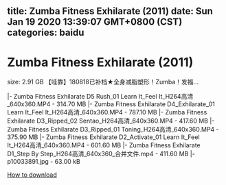 
title: Zumba Fitness Exhilarate (2011)
date: Sun Jan 19 2020 13:39:07 GMT+0800 (CST)    
categories: baidu
---

# Zumba Fitness Exhilarate (2011)
size: 2.91 GB
 【哇靠】180818已补档★全身减脂塑形！Zumba！发福...
 
|- Zumbа Fitness Еxhilarate D5 Rush_01 Learn It_Feel It_H264高清_640x360.MP4 - 314.70 MB
|- Zumbа Fitness Еxhilarate D4_Exhilarate_01 Learn It_Feel It_H264高清_640x360.MP4 - 787.10 MB
|- Zumbа Fitness Еxhilarate D3_Ripped_02 Sentao_H264高清_640x360.MP4 - 417.60 MB
|- Zumbа Fitness Еxhilarate D3_Ripped_01 Toning_H264高清_640x360.MP4 - 375.90 MB
|- Zumbа Fitness Еxhilarate D2_Activate_01 Learn It_Feel It_H264高清_640x360.MP4 - 601.60 MB
|- Zumbа Fitness Еxhilarate D1_Step By Step_H264高清_640x360_合并文件.mp4 - 411.60 MB
|- p10033891.jpg - 63.00 kB

[How to download](https://bpcam.bemobtrk.com/go/2ceec3aa-1ca2-46d6-b9ff-aaa5c184517c?jno=4578)